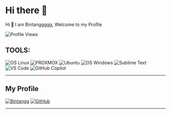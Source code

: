 # Hi there 👋

Hi 👋 I am Bintanggggg, Welcome to my Profile

![Profile Views](https://komarev.com/ghpvc/?username=bintangbr&color=green&label=Profile+Views)

## TOOLS:
![OS Linux](https://img.shields.io/badge/OS-Linux-blue?logo=linux)
![PROXMOX](https://img.shields.io/badge/Proxmox-E57000?&style=plastic&logo=Proxmox&logoColor=white)
![Ubuntu](https://img.shields.io/badge/Ubuntu-E95420?style=for-the-badge&logo=Ubuntu&logoColor=white)
![OS Windows](https://img.shields.io/badge/OS-Windows-blue?logo=windows)
![Sublime Text](https://img.shields.io/badge/Editor-Sublime_Text-orange?logo=sublime-text)
![VS Code](https://img.shields.io/badge/Editor-VSCode-blue?logo=visual-studio-code)
![GitHub Copilot](https://img.shields.io/badge/AI-GitHub_Copilot-brightgreen?logo=github)

---

## My Profile

[![Bintangg](https://img.shields.io/badge/-bintanggg-blue)](https://github.com/bintangbr)
[![GitHub](https://img.shields.io/github/followers/bintangbr?style=social)](https://github.com/bintangbr)

---


